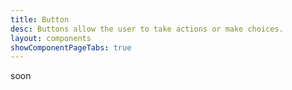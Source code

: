 ```yaml
---
title: Button
desc: Buttons allow the user to take actions or make choices.
layout: components
showComponentPageTabs: true
---
```


soon
